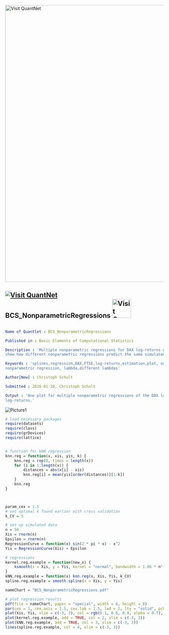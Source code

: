 
[<img src="https://github.com/QuantLet/Styleguide-and-FAQ/blob/master/pictures/banner.png" width="880" alt="Visit QuantNet">](http://quantlet.de/index.php?p=info)

## [<img src="https://github.com/QuantLet/Styleguide-and-Validation-procedure/blob/master/pictures/qloqo.png" alt="Visit QuantNet">](http://quantlet.de/) **BCS_NonparametricRegressions** [<img src="https://github.com/QuantLet/Styleguide-and-Validation-procedure/blob/master/pictures/QN2.png" width="60" alt="Visit QuantNet 2.0">](http://quantlet.de/d3/ia)

```yaml

Name of Quantlet : BCS_NonparametricRegressions

Published in : Basic Elements of Computational Statistics

Description : 'Multiple nonparametric regressions for DAX log-returns on FTSE log-returns. They
show how different nonparametric regressions predict the same simulated data.'

Keywords : 'splines,regression,DAX,FTSE,log-returns,estimation,plot, nonparametric,univariate
nonparametric regression, lambda,different lambdas'

Author[New] : Christoph Schult

Submitted : 2016-01-28, Christoph Schult

Output : 'One plot for multiple nonparametric regressions of the DAX log-returns on FTSE
log-returns.'

```

![Picture1](BCS_NonParametricRegressions.png)


```r
# load necessary packages
require(datasets)
require(class)
require(grDevices)
require(lattice)


# function for kNN regression
knn.reg = function(x, xis, yis, k) {
    knn.reg = rep(0, times = length(x))
    for (i in 1:length(x)) {
        distances = abs(x[i] - xis)
        knn.reg[i] = mean(yis[order(distances)][1:k])
    }
    knn.reg
}



param_cex = 1.5
# set optimal k found earlier with cross validation
k_CV = 5

# set up simulated data
n = 50
Xis = rnorm(n)
Epsilon = rnorm(n)
RegressionCurve = function(x) sin(2 * pi * x) - x^2
Yis = RegressionCurve(Xis) + Epsilon

# regressions
kernel.reg.example = function(new_x) {
    ksmooth(x = Xis, y = Yis, kernel = "normal", bandwidth = 1.06 * n^(-1/5), x.points = new_x)$y
}
kNN.reg.example = function(x) knn.reg(x, Xis, Yis, k_CV)
spline.reg.example = smooth.spline(x = Xis, y = Yis)

nameChart = "BCS_NonparametricRegressions.pdf"

# plot regression results
pdf(file = nameChart, paper = "special", width = 8, height = 8)
par(cex = 1, cex.axis = 1.5, cex.lab = 1.5, lwd = 2, lty = "solid", pch = 19)
plot(Xis, Yis, xlim = c(-3, 3), col = rgb(0.1, 0.8, 0.9, alpha = 0.7), xlab = "x", ylab = "f(x)")
plot(kernel.reg.example, add = TRUE, col = 2, xlim = c(-3, 3))
plot(kNN.reg.example, add = TRUE, col = 3, xlim = c(-3, 3))
lines(spline.reg.example, col = 4, xlim = c(-3, 3))
```
